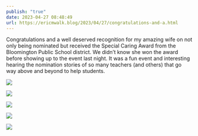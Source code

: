 ```yaml
---
publish: "true"
date: 2023-04-27 08:48:49
url: https://ericmwalk.blog/2023/04/27/congratulations-and-a.html
---
```

Congratulations and a well deserved recognition for my amazing wife on not only being nominated but received the Special Caring Award from the Bloomington Public School district. We didn’t know she won the award before showing up to the event last night. It was a fun event and interesting hearing the nomination stories of so many teachers (and others) that go way above and beyond to help students.

![](https://ericmwalk.blog/uploads/2023/6dda7ac9a4.jpg)

![](https://ericmwalk.blog/uploads/2023/fbb7da870e.jpg)

![](https://ericmwalk.blog/uploads/2023/0845ef4e66.jpg)

![](https://ericmwalk.blog/uploads/2023/1a679ee9d9.jpg)

![](https://ericmwalk.blog/uploads/2023/ad8b3b2ace.jpg)